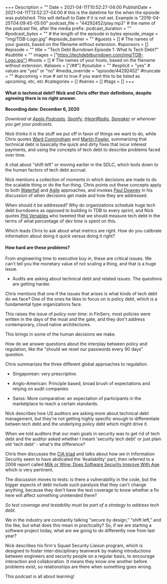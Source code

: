 +++
Description = ""
Date = 2021-04-11T10:52:27-04:00
PublishDate = 2021-04-11T13:52:27-04:00 # this is the datetime for the when the epsiode was published. This will default to Date if it is not set. Example is "2016-04-25T04:09:45-05:00"
podcast_file = "44292452/play.mp3" # the name of the podcast file, after the media prefix.
podcast_duration = ""
#podcast_bytes = "" # the length of the episode in bytes
episode_image = "img/TDB-Logo.jpg"
#episode_banner = ""
#guests = [] # The names of your guests, based on the filename without extension.
#sponsors = []
#episode = ""
title = "Tech Debt Burndown Episode 1: What Is Tech Debt?"
#subtitle = ""
images = ["https://techdebtburndown.com/img/TDB-Logo.jpg"]
#hosts = [] # The names of your hosts, based on the filename without extension.
#aliases = ["/##"]
#youtube = ""
#explicit = "yes" # values are "yes" or "no"
#media_override = "episode/44292452"
#truncate = ""
#upcoming = true # set to true if you want this to be listed as upcoming, etc, etc
#categories = []
#series = []
#tags = []
+++

#### What is technical debt? Nick and Chris offer their definitions, despite agreeing there is no right answer. #### 

**Recording date: December 6, 2020**

*Download at [Apple Podcasts](https://podcastsconnect.apple.com/my-podcasts/the-tech-debt-burndown-podcast/1562710899), [Spotify](https://open.spotify.com/show/0t15PUgvQYNWQ6LYXJ8zkz), [iHeartRadio](https://iheart.com/podcast/81137852), [Spreaker](https://www.spreaker.com/show/the-tech-debt-burndown-podcast) or wherever you get your podcasts.*

Nick thinks it is the stuff we put off in favor of things we want to do, while Chris quotes [Ward Cunningham](https://en.wikipedia.org/wiki/Ward_Cunningham) and [Martin Fowler](https://martinfowler.com), summarizing that technical debt is  basically the quick and dirty fixes that incur interest payments, and using the concepts of tech debt to describe problems faced over time. 

A chat about "shift left" or moving earlier in the SDLC, which boils down to the human factors of tech debt accrual. 

Nick mentions a collection of moments in which decisions are made to do the scalable thing or do the fun thing. Chris points out these concepts apply to both [Waterfall](https://en.wikipedia.org/wiki/Waterfall_model "The waterfall model is a breakdown of project activities into linear sequential phases, where each phase depends on the deliverables of the previous one and corresponds to a specialisation of tasks- Wikipedia") and [Agile](https://en.wikipedia.org/wiki/Agile_software_development "Agile practices involve discovering requirements and developing solutions through the collaborative effort of self-organizing and cross-functional teams and their customers/end users - Wikipedia") approaches, and invokes [Paul Downey](https://twitter.com/psd) in his discussion of when decisions get made and how they are addressed.

When should it be addressed? Why do organizations schedule huge tech debt burndowns as opposed to building in TDB to every sprint, and Nick quotes [Phil Venables](https://www.philvenables.com/about) who tweeted that we should measure tech debt in the terms of what percentage of dev time is spent on this. 

Which leads Chris to ask about what metrics are right. How do you calibrate information about doing it quick versus doing it right? 

#### How hard are these problems? #### 

From engineering time to executive buy in, these are critical issues. We can't tell you the monetary value of not scaling a thing, and that is a huge issue. 

- Audits are asking about technical debt and related issues. The questions are getting harder. 

Chris mentions that one if the issues that arises is what kinds of tech debt do we face? One of the ones he likes to focus on is policy debt, which is a fundamental type organizations face. 

This raises the issue of *policy over time*: in FinServ, most policies were written in the days of the moat and the gate, and they don't address contemporary, cloud native architectures. 

This brings in some of the human decisions we make. 

How do we answer questions about the interplay between policy and regulation, like the "should we reset our passwords every 90 days" question. 

Chris summarizes the three different global approaches to regulation. 

- Singaporean: very prescriptive. 

- Anglo-American: Principle based, broad brush of expectations and relying on audit companies

- Swiss: More comparative: an expectation of participants in the marketplace to reach a certain standards.

Nick describes how US auditors are asking more about technical debt management, but they're not getting highly specific enough to differentiate betwen tech debt and the underlying policy debt which might drive it.

When we told auditors that our main goals in security was to get rid of tech debt and the auditor asked whether I meant 'security tech debt' or just plain old 'tech debt' - what's the difference?

Chris then discusses the [CIA triad](https://en.wikipedia.org/wiki/Information_security "Information security's primary focus is the balanced protection of the confidentiality, integrity, and availability of data (also known as the CIA triad) while maintaining a focus on efficient policy implementation, all without hampering organization productivity. - Wikipedia") and talks about how we in Information Security seem to have abdicated the 'Availability' part, then referred to a 2006 report called [Milk or Wine: Does Software Security Improve With Age](https://www.usenix.org/conference/15th-usenix-security-symposium/milk-or-wine-does-software-security-improve-age) which is very pertinent. 

The discussion moves to tests: is there a vulnerability in the code, but the bigger aspects of debt include such paralysis that they can't change anything, because they don't have the test coverage to know whether a fix here will affect something unintended there? 

*So test coverage and testability must be part of a strategy to address tech debt.* 

We in the industry are constantly talking "secure by design," "shift left," and the like, but what does this mean in practicality? So, if we are starting a software project today, what are we going to do differently now from last year?

Nick describes his firm's Squad Security Liaison program, which is designed to foster inter-disciplinary teamwork by making introductions between engineers and security people on a regular basis, to encourage interaction and collaboration. It means they know one another before problems exist, so relationships are there when something goes wrong. 


This podcast is all about learning! 